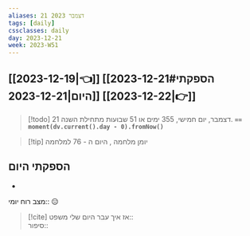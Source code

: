 ```yaml
---
aliases: 21 דצמבר 2023
tags: [daily]
cssclasses: daily
day: 2023-12-21
week: 2023-W51
---
```


## [[2023-12-19|👈]] [[2023-12-21#הספקתי היום|2023-12-21]] [[2023-12-22|👉]]

> [!todo]  21 דצמבר, יום חמישי, 355 ימים או 51 שבועות מתחילת השנה. **`== moment(dv.current().day - 0).fromNow()`**

> [!tip]  יומן מלחמה , היום ה - 76 למלחמה

## הספקתי היום 
- 

מצב רוח יומי:: 😑

> [!cite] אז איך עבר היום שלי 
משפט::  
סיפור::



